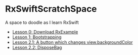 # RxSwiftScratchSpace
A space to doodle as I learn RxSwift

* [Lesson 0: Download RxExample](lesson0_rxexample)
* [Lesson 1: Bootstrapping](lesson1_bootstrapping)
* [Lesson 2.1: A button which changes view.backgroundColor](lesson2.1_backgroundcolor)
* [Lesson 2.2: DisposeBag](lesson2.2_disposebag)
